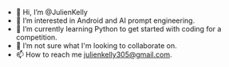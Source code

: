 - 👋 Hi, I’m @JulienKelly
- 👀 I’m interested in Android and AI prompt engineering.
- 🌱 I’m currently learning Python to get started with coding for a competition.
- 💞️ I’m not sure what I'm looking to collaborate on.
- 📫 How to reach me julienkelly305@gmail.com. 

<!---
JulienKelly/JulienKelly is a ✨ special ✨ repository because its `README.md` (this file) appears on your GitHub profile.
You can click the Preview link to take a look at your changes.
--->
